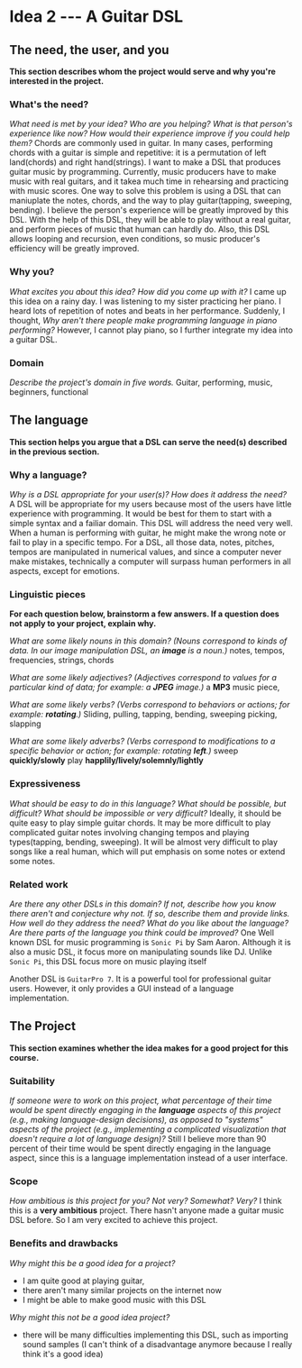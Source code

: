 # Idea 2 --- A Guitar DSL

## The need, the user, and you
**This section describes whom the project would serve and why you're interested
in the project.**

### What's the need?
_What need is met by your idea? Who are you helping? What is that person's
experience like now? How would their experience improve if you could help 
them?_
Chords are commonly used in guitar. In many cases, performing chords with a guitar is simple and repetitive: it is a permutation of left land(chords) and right hand(strings). I want to make a DSL that produces guitar music by programming. Currently, music producers have to make music with real guitars, and it takea much time in rehearsing and practicing with music scores. One way to solve this problem is using a DSL that can maniuplate the notes, chords, and the way to play guitar(tapping, sweeping, bending). I believe the person's experience will be greatly improved by this DSL. With the help of this DSL, they will be able to play without a real guitar, and perform pieces of music that human can hardly do. Also, this DSL allows looping and recursion, even conditions, so music producer's efficiency will be greatly improved.

### Why you?
_What excites you about this idea? How did you come up with it?_
I came up this idea on a rainy day. I was listening to my sister practicing her piano. I heard lots of repetition of notes and beats in her performance. Suddenly, I thought, _Why aren't there people make programming language in piano performing?_ However, I cannot play piano, so I further integrate my idea into a guitar DSL.

### Domain
_Describe the project's domain in five words._
Guitar, performing, music, beginners, functional

## The language
**This section helps you argue that a DSL can serve the need(s) described in
the previous section.**

### Why a language?
_Why is a DSL appropriate for your user(s)? How does it address the need?_
A DSL will be appropriate for my users because most of the users have little experience with programming. It would be best for them to start with a simple syntax and a failiar domain. This DSL will address the need very well. When a human is performing with guitar, he might make the wrong note or fail to play in a specific tempo. For a DSL, all those data, notes, pitches, tempos are manipulated in numerical values, and since a computer never make mistakes, technically a computer will surpass human performers in all aspects, except for emotions.

### Linguistic pieces
**For each question below, brainstorm a few answers. If a question does not
apply to your project, explain why.**

_What are some likely nouns in this domain? (Nouns correspond to kinds of
data. In our image manipulation DSL, an **image** is a noun.)_
notes, tempos, frequencies, strings, chords

_What are some likely adjectives? (Adjectives correspond to values for a
particular kind of data; for example: a **JPEG** image.)_ 
a **MP3** music piece, 


_What are some likely verbs? (Verbs correspond to behaviors or actions; for
example: **rotating**.)_
Sliding, pulling, tapping, bending, sweeping picking, slapping

_What are some likely adverbs? (Verbs correspond to modifications to a specific
behavior or action; for example: rotating **left**.)_
sweep **quickly/slowly**
play **happlily/lively/solemnly/lightly**


### Expressiveness
_What should be easy to do in this language? What should be possible, but
difficult? What should be impossible or very difficult?_
Ideally, it should be quite easy to play simple guitar chords. It may be more difficult to play complicated guitar notes involving changing tempos and playing types(tapping, bending, sweeping). It will be almost very difficult to play songs like a real human, which will put emphasis on some notes or extend some notes.

### Related work
_Are there any other DSLs in this domain? If not, describe how you know there
aren't and conjecture why not. If so, describe them and provide links. How well
do they address the need? What do you like about the language? Are there parts
of the language you think could be improved?_
One Well known DSL for music programming is ```Sonic Pi``` by Sam Aaron. Although it is also a music DSL, it focus more on manipulating sounds like DJ. Unlike ```Sonic Pi```, this DSL focus more on music playing itself

Another DSL is ```GuitarPro 7```. It is a powerful tool for professional guitar users. However, it only provides a GUI instead of a language implementation.

## The Project
**This section examines whether the idea makes for a good project for this
course.**

### Suitability
_If someone were to work on this project, what percentage of their time would be
spent directly engaging in the **language** aspects of this project (e.g.,
making language-design decisions), as opposed to "systems" aspects of the
project (e.g., implementing a complicated visualization that doesn't require a
lot of language design)?_
Still I believe more than 90 percent of their time would be spent directly engaging in the language aspect, since this is a language implementation instead of a user interface.

### Scope
_How ambitious is this project for you? Not very? Somewhat? Very?_
I think this is a **very ambitious** project. There hasn't anyone made a guitar music DSL before. So I am very excited to achieve this project.

### Benefits and drawbacks
_Why might this be a good idea for a project?_ 
- I am quite good at playing guitar, 
- there aren't many similar projects on the internet now
- I might be able to make good music with this DSL

_Why might this not be a good idea project?_
- there will be many difficulties implementing this DSL, such as importing sound samples
(I can't think of a disadvantage anymore because I really think it's a good idea)
